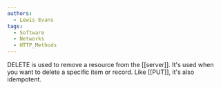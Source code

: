 ```yaml
---
authors: 
  - Lewis Evans
tags:
  - Software
  - Networks
  - HTTP_Methods
---
```

DELETE is used to remove a resource from the [[server]]. It's used when you want to delete a specific item or record. Like [[PUT]], it's also idempotent.
